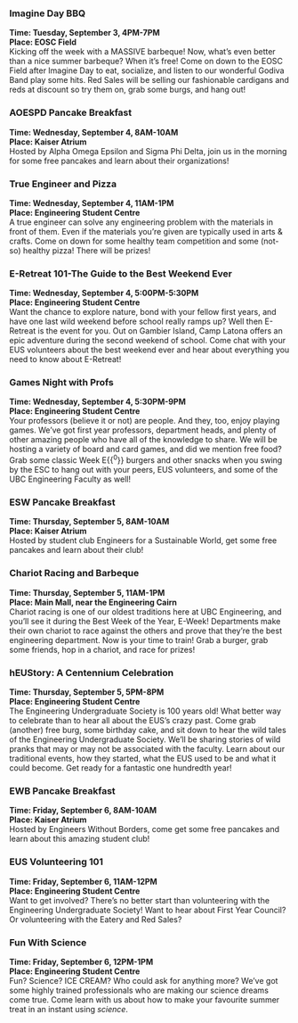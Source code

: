 ### Imagine Day BBQ

**Time: Tuesday, September 3, 4PM-7PM**  
**Place: EOSC Field**  
Kicking off the week with a MASSIVE barbeque! Now, what’s even better than a nice summer barbeque? When it’s free! Come on down to the EOSC Field after Imagine Day to eat, socialize, and listen to our wonderful Godiva Band play some hits. Red Sales will be selling our fashionable cardigans and reds at discount so try them on, grab some burgs, and hang out!

### AOESPD Pancake Breakfast
**Time: Wednesday, September 4, 8AM-10AM**  
**Place: Kaiser Atrium**  
Hosted by Alpha Omega Epsilon and Sigma Phi Delta, join us in the morning for some free pancakes and learn about their organizations!


### True Engineer and Pizza
**Time: Wednesday, September 4, 11AM-1PM**  
**Place: Engineering Student Centre**  
A true engineer can solve any engineering problem with the materials in front of them. Even if the materials you’re given are typically used in arts & crafts. Come on down for some healthy team competition and some (not-so) healthy pizza! There will be prizes!

### E-Retreat 101-The Guide to the Best Weekend Ever
**Time: Wednesday, September 4, 5:00PM-5:30PM**  
**Place: Engineering Student Centre**  
Want the chance to explore nature, bond with your fellow first years, and have one last wild weekend before school really ramps up? Well then E-Retreat is the event for you. Out on Gambier Island, Camp Latona offers an epic adventure during the second weekend of school. Come chat with your EUS volunteers about the best weekend ever and hear about everything you need to know about E-Retreat!

### Games Night with Profs
**Time: Wednesday, September 4, 5:30PM-9PM**  
**Place: Engineering Student Centre**  
Your professors (believe it or not) are people.  And they, too, enjoy playing games.  We’ve got first year professors, department heads, and plenty of other amazing people who have all of the knowledge to share.  We will be hosting a variety of board and card games, and did we mention free food? Grab some classic Week E{{<sup>0</sup>}} burgers and other snacks when you swing by the ESC to hang out with your peers, EUS volunteers, and some of the UBC Engineering Faculty as well!  

### ESW Pancake Breakfast 
**Time: Thursday, September 5, 8AM-10AM**  
**Place: Kaiser Atrium**  
Hosted by student club Engineers for a Sustainable World, get some free pancakes and learn about their club!


### Chariot Racing and Barbeque
**Time: Thursday, September 5, 11AM-1PM**  
**Place: Main Mall, near the Engineering Cairn**  
Chariot racing is one of our oldest traditions here at UBC Engineering, and you’ll see it during the Best Week of the Year, E-Week! Departments make their own chariot to race against the others and prove that they’re the best engineering department. Now is your time to train! Grab a burger, grab some friends, hop in a chariot, and race for prizes!

### hEUStory: A Centennium Celebration
**Time: Thursday, September 5, 5PM-8PM**  
**Place: Engineering Student Centre**  
The Engineering Undergraduate Society is 100 years old! What better way to celebrate than to hear all about the EUS’s crazy past. Come grab (another) free burg, some birthday cake, and sit down to hear the wild tales of the Engineering Undergraduate Society.  We’ll be sharing stories of wild pranks that may or may not be associated with the faculty. Learn about our traditional events, how they started, what the EUS used to be and what it could become. Get ready for a fantastic one hundredth year!

### EWB Pancake Breakfast
**Time: Friday, September 6, 8AM-10AM**  
**Place: Kaiser Atrium**  
Hosted by Engineers Without Borders, come get some free pancakes and learn about this amazing student club!


### EUS Volunteering 101
**Time: Friday, September 6, 11AM-12PM**  
**Place: Engineering Student Centre**  
Want to get involved? There’s no better start than volunteering with the Engineering Undergraduate Society! Want to hear about First Year Council? Or volunteering with the Eatery and Red Sales? 

### Fun With Science
**Time: Friday, September 6, 12PM-1PM**  
**Place: Engineering Student Centre**  
Fun? Science? ICE CREAM? Who could ask for anything more? We’ve got some highly trained professionals who are making our science dreams come true. Come learn with us about how to make your favourite summer treat in an instant using _science_. 